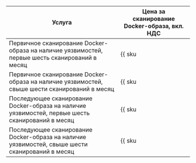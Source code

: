Услуга | Цена за сканирование Docker-образа, вкл. НДС
--- | ---
Первичное сканирование Docker-образа на наличие уязвимостей, первые шесть сканирований в месяц | {{ sku|KZT|cr.vulnerabilityscanner.scan.v1|string }}
Первичное сканирование Docker-образа на наличие уязвимостей, свыше шести сканирований в месяц | {{ sku|KZT|cr.vulnerabilityscanner.scan.v1|pricingRate.6|string }}
Последующее сканирование Docker-образа на наличие уязвимостей, первые шесть сканирований в месяц | {{ sku|KZT|cr.vulnerabilityscanner.rescan.v1|string }}
Последующее сканирование Docker-образа на наличие уязвимостей, свыше шести сканирований в месяц | {{ sku|KZT|cr.vulnerabilityscanner.rescan.v1|pricingRate.6|string }}